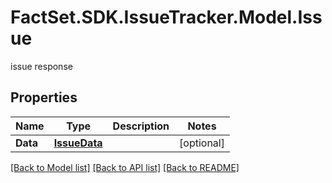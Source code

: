# FactSet.SDK.IssueTracker.Model.Issue
issue response

## Properties

Name | Type | Description | Notes
------------ | ------------- | ------------- | -------------
**Data** | [**IssueData**](IssueData.md) |  | [optional] 

[[Back to Model list]](../README.md#documentation-for-models) [[Back to API list]](../README.md#documentation-for-api-endpoints) [[Back to README]](../README.md)

